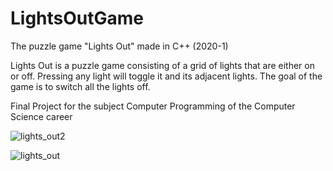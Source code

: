 # LightsOutGame
The puzzle game "Lights Out" made in C++ (2020-1)

Lights Out is a puzzle game consisting of a grid of lights that are either on or off. Pressing any light will toggle it and its adjacent lights. 
The goal of the game is to switch all the lights off.

Final Project for the subject Computer Programming of the Computer Science career

![lights_out2](https://user-images.githubusercontent.com/55818710/210132051-8c443a43-c050-4559-b331-894671bafed0.png)

![lights_out](https://user-images.githubusercontent.com/55818710/209926297-6ea824ba-21d8-4475-891b-5009d7e0510f.png)



